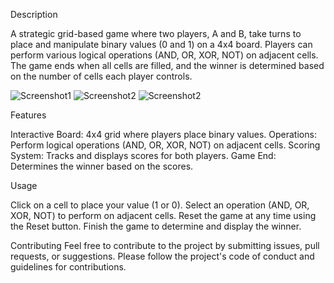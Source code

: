 Description

A strategic grid-based game where two players, A and B, take turns to place and manipulate binary values (0 and 1) on a 4x4 board. Players can perform various logical operations (AND, OR, XOR, NOT) on adjacent cells. The game ends when all cells are filled, and the winner is determined based on the number of cells each player controls.


![Screenshot1](s1.png)
![Screenshot2](s2.png)
![Screenshot2](s3.png)

Features

Interactive Board: 4x4 grid where players place binary values.
Operations: Perform logical operations (AND, OR, XOR, NOT) on adjacent cells.
Scoring System: Tracks and displays scores for both players.
Game End: Determines the winner based on the scores.

Usage

Click on a cell to place your value (1 or 0).
Select an operation (AND, OR, XOR, NOT) to perform on adjacent cells.
Reset the game at any time using the Reset button.
Finish the game to determine and display the winner.

Contributing
Feel free to contribute to the project by submitting issues, pull requests, or suggestions. Please follow the project's code of conduct and guidelines for contributions.
